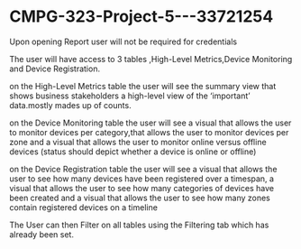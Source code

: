 # CMPG-323-Project-5---33721254

Upon opening Report user will not be required for credentials

The user will have access to 3 tables ,High-Level Metrics,Device Monitoring and Device Registration.

on the High-Level Metrics table the user will see the summary view that shows business stakeholders a high-level
view of the ‘important’ data.mostly mades up of counts.

on the Device Monitoring table the user will see a visual that allows the user
to monitor devices per category,that allows the user
to monitor devices per zone and a visual that allows the user
to monitor online versus offline
devices (status should depict
whether a device is online or offline)

on the Device Registration table the user will see a visual that allows the user
to see how many devices have been
registered over a timespan, a visual that allows the user
to see how many categories of devices have been created and a visual that allows the user
to see how many zones contain
registered devices on a timeline

The User can then Filter on all tables using the Filtering tab which has already been set.
